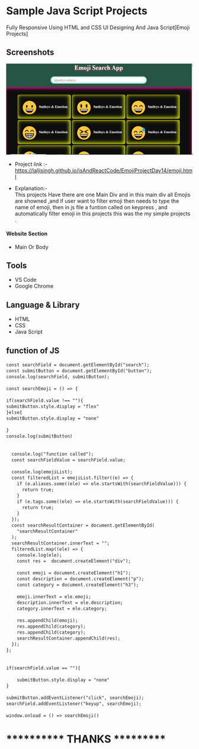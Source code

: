 # Sample Java Script Projects 

Fully Responsive Using HTML and CSS UI Designing
And Java Script[Emoji Projects]

## Screenshots

 ![App Screenshot](https://github.com/laljisingh/jsAndReactCode/blob/main/EmojiProjectDay14/Capture.JPG?raw=true)


- Project link :-  https://laljisingh.github.io/jsAndReactCode/EmojiProjectDay14/emoji.html


- Explanation:-  
This projects Have there are one Main Div and in this main div all Emojis are showned ,and if user want to filter emoji then needs to type the name of emoji, then in js file a funtion called on keypress , and automatically filter emoji in this projects this was the my simple projects .
#### Website Section
* Main Or Body
## Tools
- VS Code
- Google Chrome
## Language & Library
- HTML
- CSS
- Java Script
## function of JS
```
const searchField = document.getElementById("search");
const submitButton = document.getElementById("button");
console.log(searchField, submitButton);

const searchEmoji = () => {

if(searchField.value !== ""){
submitButton.style.display = "flex"
}else{
submitButton.style.display = "none"

}
console.log(submitButton)


  console.log("function called");
  const searchFieldValue = searchField.value;

  console.log(emojiList);
  const filteredList = emojiList.filter((e) => {
    if (e.aliases.some((ele) => ele.startsWith(searchFieldValue))) {
      return true;
    }
    if (e.tags.some((ele) => ele.startsWith(searchFieldValue))) {
      return true;
    }
  });
  const searchResultContainer = document.getElementById(
    "searchResultContainer"
  );
  searchResultContainer.innerText = "";
  filteredList.map((ele) => {
    console.log(ele);
    const res =  document.createElement("div");

    const emoji = document.createElement("h1");
    const description = document.createElement("p");
    const category = document.createElement("h3");

    emoji.innerText = ele.emoji;
    description.innerText = ele.description;
    category.innerText = ele.category;

    res.appendChild(emoji);
    res.appendChild(category);
    res.appendChild(category);
    searchResultContainer.appendChild(res);
  });
};


if(searchField.value == ""){

	submitButton.style.display = "none"
}

submitButton.addEventListener("click", searchEmoji);
searchField.addEventListener("keyup", searchEmoji);

window.onload = () => searchEmoji()

```


      
   



# ********** **THANKS** *********